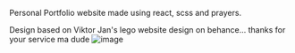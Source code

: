 Personal Portfolio website made using react, scss and prayers.

Design based on Viktor Jan's lego website design on behance... thanks for your service ma dude
![image](https://user-images.githubusercontent.com/49443576/178121682-9f571c85-eceb-492e-a268-ba2052be620c.png)
